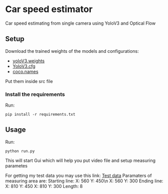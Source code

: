 # Car speed estimator
Car speed estimating from single camera using YoloV3 and Optical Flow

## Setup
Download the trained weights of the models and configurations:
- [yoloV3.weights](https://pjreddie.com/media/files/yolov3.weights)
- [YoloV3.cfg](https://github.com/pjreddie/darknet/blob/master/cfg/yolov3.cfg)
- [coco.names](https://github.com/pjreddie/darknet/blob/master/data/coco.names)

Put them inside src file

### Install the requirements

Run:
```
pip install -r requirements.txt
```

## Usage
Run:
```
python run.py
```

This will start Gui which will help you put video file and setup measuring parametes

For getting my test data you may use this link:
[Test data](https://www.dropbox.com/sh/e7p0bx68zmq24tf/AAARDee2y2o7i1615U7_kpRma?dl=0)
Paramaters of measuring area are:
Starting line:
X: 560 Y: 450\n
X: 560 Y: 300
Ending line:
X: 810 Y: 450
X: 810 Y: 300
Length: 8
